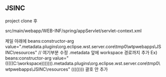 ## JSINC
project clone 후

src/main/webapp/WEB-INF/spring/appServlet/servlet-context.xml
<!-- 업로드 패스 설정 -->
제일 아래에
beans:constructor-arg value=".metadata\.plugins\org.eclipse.wst.server.core\tmp0\wtpwebapps\JSINC\resources"    // 여기부분 수정
.metadata 앞에 workspace 경로까지 추가
Ex)
beans:constructor-arg value="(((((C:\workspace\))))))).metadata\.plugins\org.eclipse.wst.server.core\tmp0\wtpwebapps\JSINC\resources"
(((()))) 괄호 안 추가
